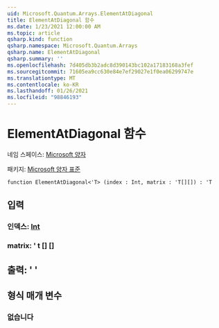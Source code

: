 ```yaml
---
uid: Microsoft.Quantum.Arrays.ElementAtDiagonal
title: ElementAtDiagonal 함수
ms.date: 1/23/2021 12:00:00 AM
ms.topic: article
qsharp.kind: function
qsharp.namespace: Microsoft.Quantum.Arrays
qsharp.name: ElementAtDiagonal
qsharp.summary: ''
ms.openlocfilehash: 7d405db3b2adc8d390143bc102a17183168a3fef
ms.sourcegitcommit: 71605ea9cc630e84e7ef29027e1f0ea06299747e
ms.translationtype: MT
ms.contentlocale: ko-KR
ms.lasthandoff: 01/26/2021
ms.locfileid: "98846193"
---
```

# <a name="elementatdiagonal-function"></a>ElementAtDiagonal 함수

네임 스페이스: [Microsoft 양자](xref:Microsoft.Quantum.Arrays)

패키지: [Microsoft 양자 표준](https://nuget.org/packages/Microsoft.Quantum.Standard)




```qsharp
function ElementAtDiagonal<'T> (index : Int, matrix : 'T[][]) : 'T
```


## <a name="input"></a>입력

### <a name="index--int"></a>인덱스: [Int](xref:microsoft.quantum.lang-ref.int)




### <a name="matrix--t"></a>matrix: ' t [] []





## <a name="output--t"></a>출력: ' '



## <a name="type-parameters"></a>형식 매개 변수

### <a name="t"></a>없습니다

